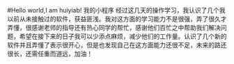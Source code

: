 #Hello world,I am huiyiab!
我的小程序
经过这几天的操作学习，我认识了几个我以前从未接触过的软件，获益匪浅。我对这方面的学习能力不是很强，弄了很久才弄懂，很感谢老师的指导还有热心同学的帮忙，感谢他们百忙之中帮助我们解决问题，希望在接下来的日子我可以少添点麻烦，减少他们的工作量。认识了几个新的软件并且弄懂了表示很开心，但是也发现自己在这方面能力还很不足，未来的路还很长，还需任重而道远，加油！
